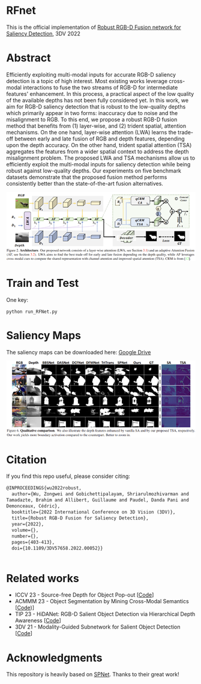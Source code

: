 # RFnet

This is the official implementation of [Robust RGB-D Fusion network for Saliency Detection](https://arxiv.org/pdf/2208.01762.pdf), 3DV 2022

# Abstract

Efficiently exploiting multi-modal inputs for accurate RGB-D saliency detection is a topic of high interest. Most existing works leverage cross-modal interactions to fuse the two streams of RGB-D for intermediate features' enhancement. In this process, a practical aspect of the low quality of the available depths has not been fully considered yet. In this work, we aim for RGB-D saliency detection that is robust to the low-quality depths which primarily appear in two forms: inaccuracy due to noise and the misalignment to RGB.  To this end, we propose a robust RGB-D fusion method that benefits from  (1) layer-wise, and (2) trident spatial, attention mechanisms. On the one hand, layer-wise attention (LWA) learns the trade-off between early and late fusion of RGB and depth features, depending upon the depth accuracy. On the other hand, trident spatial attention (TSA) aggregates the features from a wider spatial context to address the depth misalignment problem. 
The proposed LWA and TSA mechanisms allow us to efficiently exploit the multi-modal inputs for saliency detection while being robust against low-quality depths. Our experiments on five benchmark datasets demonstrate that the proposed fusion method performs consistently better than the state-of-the-art fusion alternatives. 

![Graphical Abstract](https://github.com/Zongwei97/RFnet/blob/main/Imgs/abstract.png)
# Train and Test

One key: 

```
python run_RFNet.py
```


# Saliency Maps

The saliency maps can be downloaded here: [Google Drive](https://drive.google.com/file/d/1efZfbZ11L2cBs5Mwnt1awwHjFuiy-1DQ/view?usp=sharing)

![Qualitative Comparison](https://github.com/Zongwei97/RFnet/blob/main/Imgs/qualitative.png)


# Citation

If you find this repo useful, please consider citing:

```
@INPROCEEDINGS{wu2022robust,
  author={Wu, Zongwei and Gobichettipalayam, Shriarulmozhivarman and Tamadazte, Brahim and Allibert, Guillaume and Paudel, Danda Pani and Demonceaux, Cédric},
  booktitle={2022 International Conference on 3D Vision (3DV)}, 
  title={Robust RGB-D Fusion for Saliency Detection}, 
  year={2022},
  volume={},
  number={},
  pages={403-413},
  doi={10.1109/3DV57658.2022.00052}}
  
```

# Related works
- ICCV 23 - Source-free Depth for Object Pop-out [[Code]( https://github.com/Zongwei97/PopNet)]
- ACMMM 23 - Object Segmentation by Mining Cross-Modal Semantics [[Code](https://github.com/Zongwei97/XMSNet))]
- TIP 23 - HiDANet: RGB-D Salient Object Detection via Hierarchical Depth Awareness [[Code](https://github.com/Zongwei97/HIDANet)]
- 3DV 21 - Modality-Guided Subnetwork for Salient Object Detection [[Code](https://github.com/Zongwei97/MGSnet)]


# Acknowledgments
This repository is heavily based on [SPNet](https://github.com/taozh2017/SPNet). Thanks to their great work!


